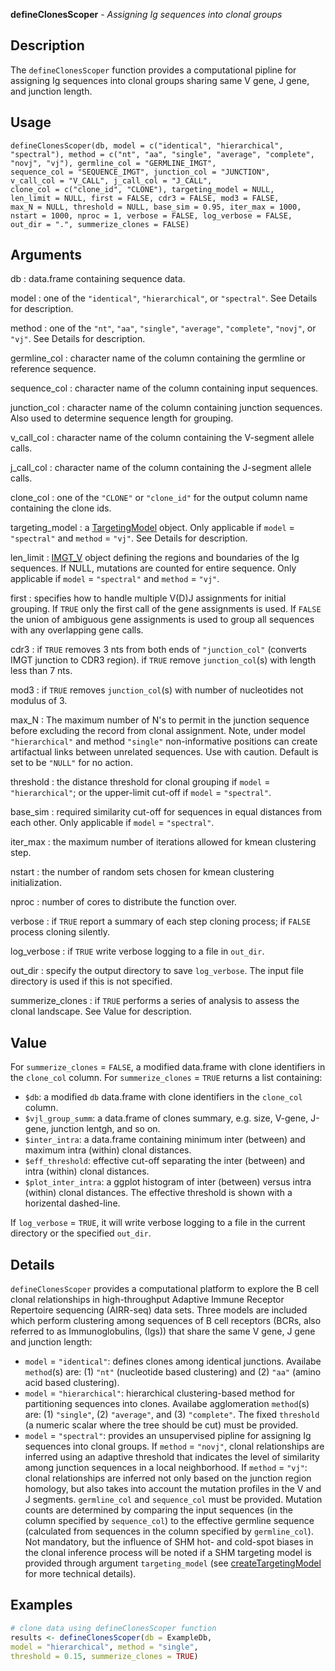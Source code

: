 **defineClonesScoper** - *Assigning Ig sequences into clonal groups*

Description
--------------------

The `defineClonesScoper` function provides a computational pipline for assigning Ig 
sequences into clonal groups sharing same V gene, J gene, and junction length.


Usage
--------------------
```
defineClonesScoper(db, model = c("identical", "hierarchical",
"spectral"), method = c("nt", "aa", "single", "average", "complete",
"novj", "vj"), germline_col = "GERMLINE_IMGT",
sequence_col = "SEQUENCE_IMGT", junction_col = "JUNCTION",
v_call_col = "V_CALL", j_call_col = "J_CALL",
clone_col = c("clone_id", "CLONE"), targeting_model = NULL,
len_limit = NULL, first = FALSE, cdr3 = FALSE, mod3 = FALSE,
max_N = NULL, threshold = NULL, base_sim = 0.95, iter_max = 1000,
nstart = 1000, nproc = 1, verbose = FALSE, log_verbose = FALSE,
out_dir = ".", summerize_clones = FALSE)
```

Arguments
-------------------

db
:   data.frame containing sequence data.

model
:   one of the `"identical"`, `"hierarchical"`, or `"spectral"`. 
See Details for description.

method
:   one of the `"nt"`, `"aa"`, `"single"`, `"average"`, 
`"complete"`, `"novj"`, or `"vj"`. See Details for description.

germline_col
:   character name of the column containing the germline or reference sequence.

sequence_col
:   character name of the column containing input sequences.

junction_col
:   character name of the column containing junction sequences.
Also used to determine sequence length for grouping.

v_call_col
:   character name of the column containing the V-segment allele calls.

j_call_col
:   character name of the column containing the J-segment allele calls.

clone_col
:   one of the `"CLONE"` or `"clone_id"` for the output column name 
containing the clone ids.

targeting_model
:   a [TargetingModel](http://www.rdocumentation.org/packages/shazam/topics/TargetingModel-class) object. Only applicable if `model` = `"spectral"` 
and `method` = `"vj"`. See Details for description.

len_limit
:   [IMGT_V](http://www.rdocumentation.org/packages/shazam/topics/IMGT_SCHEMES) object defining the regions and boundaries of the Ig 
sequences. If NULL, mutations are counted for entire sequence. Only 
applicable if `model` = `"spectral"` and `method` = `"vj"`.

first
:   specifies how to handle multiple V(D)J assignments for initial grouping. 
If `TRUE` only the first call of the gene assignments is used. 
If `FALSE` the union of ambiguous gene assignments is used to 
group all sequences with any overlapping gene calls.

cdr3
:   if `TRUE` removes 3 nts from both ends of `"junction_col"`
(converts IMGT junction to CDR3 region). if `TRUE` remove 
`junction_col`(s) with length less than 7 nts.

mod3
:   if `TRUE` removes `junction_col`(s) with number of nucleotides not 
modulus of 3.

max_N
:   The maximum number of N's to permit in the junction sequence before excluding the 
record from clonal assignment. Note, under model `"hierarchical"` and method 
`"single"` non-informative positions can create artifactual links between 
unrelated sequences. Use with caution. Default is set to be `"NULL"` for no action.

threshold
:   the distance threshold for clonal grouping if `model` = `"hierarchical"`; or 
the upper-limit cut-off if `model` = `"spectral"`.

base_sim
:   required similarity cut-off for sequences in equal distances from each other.
Only applicable if `model` = `"spectral"`.

iter_max
:   the maximum number of iterations allowed for kmean clustering step.

nstart
:   the number of random sets chosen for kmean clustering initialization.

nproc
:   number of cores to distribute the function over.

verbose
:   if `TRUE` report a summary of each step cloning process;
if `FALSE` process cloning silently.

log_verbose
:   if `TRUE` write verbose logging to a file in `out_dir`.

out_dir
:   specify the output directory to save `log_verbose`. The input 
file directory is used if this is not specified.

summerize_clones
:   if `TRUE` performs a series of analysis to assess the clonal landscape.
See Value for description.




Value
-------------------

For `summerize_clones` = `FALSE`, a modified data.frame with clone identifiers in the `clone_col` column. 
For `summerize_clones` = `TRUE` returns a list containing:

+ `$db`:                   a modified `db` data.frame with clone identifiers in the `clone_col` column. 
+ `$vjl_group_summ`:       a data.frame of clones summary, e.g. size, V-gene, J-gene, junction lentgh,
and so on.
+ `$inter_intra`:          a data.frame containing minimum inter (between) and maximum intra (within) 
clonal distances.
+ `$eff_threshold`:        effective cut-off separating the inter (between) and intra (within) clonal 
distances.
+ `$plot_inter_intra`:     a ggplot histogram of inter (between) versus intra (within) clonal distances. The 
effective threshold is shown with a horizental dashed-line.

If `log_verbose` = `TRUE`, it will write verbose logging to a file in the current directory or 
the specified `out_dir`.


Details
-------------------

`defineClonesScoper` provides a computational platform to explore the B cell clonal 
relationships in high-throughput Adaptive Immune Receptor Repertoire sequencing (AIRR-seq) 
data sets. Three models are included which perform clustering among sequences of B cell receptors 
(BCRs, also referred to as Immunoglobulins, (Igs)) that share the same V gene, J gene and junction length: 

+  `model` = `"identical"`: defines clones among identical junctions. Availabe `method`(s) are:
(1) `"nt"` (nucleotide based clustering) and (2) `"aa"` (amino acid based clustering).
+  `model` = `"hierarchical"`: hierarchical clustering-based method for partitioning sequences 
into clones. Availabe agglomeration `method`(s) are: (1) `"single"`, (2) `"average"`, and (3) 
`"complete"`. The fixed `threshold` (a numeric scalar where the tree should be cut) must be provided.
+  `model` = `"spectral"`: provides an unsupervised pipline for assigning Ig sequences into clonal 
groups. If `method` = `"novj"`, clonal relationships are inferred using an adaptive threshold that 
indicates the level of similarity among junction sequences in a local neighborhood. If `method` = `"vj"`: 
clonal relationships are inferred not only based on the junction region homology, but also takes into account 
the mutation profiles in the V and J segments. `germline_col` and `sequence_col` must be provided. 
Mutation counts are determined by comparing the input sequences (in the column specified by `sequence_col`) 
to the effective germline sequence (calculated from sequences in the column specified by `germline_col`). 
Not mandatory, but the influence of SHM hot- and cold-spot biases in the clonal inference process will be noted 
if a SHM targeting model is provided through argument `targeting_model` (see [createTargetingModel](http://www.rdocumentation.org/packages/shazam/topics/createTargetingModel) 
for more technical details).




Examples
-------------------

```R
# clone data using defineClonesScoper function 
results <- defineClonesScoper(db = ExampleDb, 
model = "hierarchical", method = "single", 
threshold = 0.15, summerize_clones = TRUE)
```




